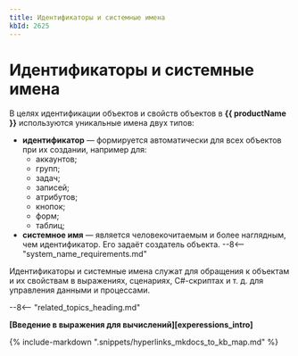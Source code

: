 ```yaml
---
title: Идентификаторы и системные имена
kbId: 2625
---
```


# Идентификаторы и системные имена

В целях идентификации объектов и свойств объектов в **{{ productName }}** используются уникальные имена двух типов:

- **идентификатор** — формируется автоматически для всех объектов при их создании, например для:
    - аккаунтов;
    - групп;
    - задач;
    - записей;
    - атрибутов;
    - кнопок;
    - форм;
    - таблиц;
- **системное имя** — является человекочитаемым и более наглядным, чем идентификатор. Его задаёт создатель объекта.
--8<-- "system_name_requirements.md"

Идентификаторы и системные имена служат для обращения к объектам и их свойствам в выражениях, сценариях, C#-скриптах и т. д. для управления данными и процессами.

--8<-- "related_topics_heading.md"

**[Введение в выражения для вычислений][experessions_intro]**

{%
include-markdown ".snippets/hyperlinks_mkdocs_to_kb_map.md"
%}
